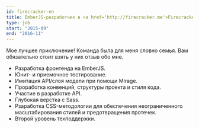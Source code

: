 ```yaml
---
id: firecracker-en
title: EmberJS-разработчик в <a href='http://firecracker.me'>Firecracker.me</a>, США
type: job
start: "2015-09"
end: "2016-11"
---
```


Мое лучшее приключение! Команда была для меня словно семья. Вам обязательно стоит взять у них отзыв обо мне.

*   Разработка фронтенда на EmberJS.
*   Юнит- и приемочное тестирование.
*   Имитация API/слоя модели при помощи Mirage.
*   Проработка конвенций, структуры проекта и стиля кода.
*   Участие в разработке API.
*   Глубокая верстка с Sass.
*   Рзаработка CSS-методологии для обеспечения неограниченного масштабирования стилей и предотвращения протечек.
*   Второй уровень техподдержки.
